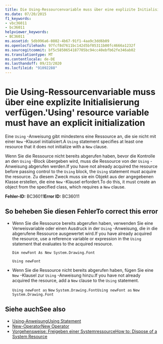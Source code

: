 ```yaml
---
title: Die Using-Ressourcenvariable muss über eine explizite Initialisierung verfügen.
ms.date: 07/20/2015
f1_keywords:
- vbc36011
- bc36011
helpviewer_keywords:
- BC36011
ms.assetid: 5db996a6-0802-4b67-91f1-4aa9c3dd6b09
ms.openlocfilehash: 97fcf8d7611bc142d5bf05311b00fc4666a1232f
ms.sourcegitcommit: bf5c5850654187705bc94cc40ebfb62fe346ab02
ms.translationtype: MT
ms.contentlocale: de-DE
ms.lasthandoff: 09/23/2020
ms.locfileid: "91092288"
---
```

# <a name="using-resource-variable-must-have-an-explicit-initialization"></a><span data-ttu-id="66b30-102">Die Using-Ressourcenvariable muss über eine explizite Initialisierung verfügen.</span><span class="sxs-lookup"><span data-stu-id="66b30-102">'Using' resource variable must have an explicit initialization</span></span>

<span data-ttu-id="66b30-103">Eine `Using` -Anweisung gibt mindestens eine Ressource an, die sie nicht mit einer `New` -Klausel initialisiert.</span><span class="sxs-lookup"><span data-stu-id="66b30-103">A `Using` statement specifies at least one resource that it does not initialize with a `New` clause.</span></span>  
  
 <span data-ttu-id="66b30-104">Wenn Sie die Ressource nicht bereits abgerufen haben, bevor die Kontrolle an den `Using` -Block übergeben wird, muss die Ressource von der `Using` -Anweisung abgerufen werden.</span><span class="sxs-lookup"><span data-stu-id="66b30-104">If you have not already acquired the resource before passing control to the `Using` block, the `Using` statement must acquire the resource.</span></span> <span data-ttu-id="66b30-105">Zu diesem Zweck muss sie ein Objekt aus der angegebenen Klasse erstellen, die eine `New` -Klausel erfordert.</span><span class="sxs-lookup"><span data-stu-id="66b30-105">To do this, it must create an object from the specified class, which requires a `New` clause.</span></span>  
  
 <span data-ttu-id="66b30-106">**Fehler-ID:** BC36011</span><span class="sxs-lookup"><span data-stu-id="66b30-106">**Error ID:** BC36011</span></span>  
  
## <a name="to-correct-this-error"></a><span data-ttu-id="66b30-107">So beheben Sie diesen Fehler</span><span class="sxs-lookup"><span data-stu-id="66b30-107">To correct this error</span></span>  
  
- <span data-ttu-id="66b30-108">Wenn Sie die Ressource bereits abgerufen haben, verwenden Sie eine Verweisvariable oder einen Ausdruck in der `Using` -Anweisung, die in die abgerufene Ressource ausgewertet wird.</span><span class="sxs-lookup"><span data-stu-id="66b30-108">If you have already acquired the resource, use a reference variable or expression in the `Using` statement that evaluates to the acquired resource.</span></span>  
  
     `Dim newFont As New System.Drawing.Font`  
  
     `Using newFont`  
  
- <span data-ttu-id="66b30-109">Wenn Sie die Ressource nicht bereits abgerufen haben, fügen Sie eine `New` -Klausel zur `Using` -Anweisung hinzu.</span><span class="sxs-lookup"><span data-stu-id="66b30-109">If you have not already acquired the resource, add a `New` clause to the `Using` statement.</span></span>  
  
     <span data-ttu-id="66b30-110">`Using newFont as`   `New`   `System.Drawing.Font`</span><span class="sxs-lookup"><span data-stu-id="66b30-110">`Using newFont as`   `New`   `System.Drawing.Font`</span></span>  
  
## <a name="see-also"></a><span data-ttu-id="66b30-111">Siehe auch</span><span class="sxs-lookup"><span data-stu-id="66b30-111">See also</span></span>

- [<span data-ttu-id="66b30-112">Using-Anweisung</span><span class="sxs-lookup"><span data-stu-id="66b30-112">Using Statement</span></span>](../language-reference/statements/using-statement.md)
- [<span data-ttu-id="66b30-113">New-Operator</span><span class="sxs-lookup"><span data-stu-id="66b30-113">New Operator</span></span>](../language-reference/operators/new-operator.md)
- [<span data-ttu-id="66b30-114">Vorgehensweise: Freigeben einer Systemressource</span><span class="sxs-lookup"><span data-stu-id="66b30-114">How to: Dispose of a System Resource</span></span>](../programming-guide/language-features/control-flow/how-to-dispose-of-a-system-resource.md)
